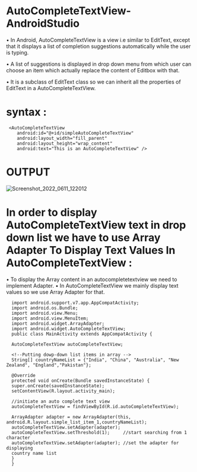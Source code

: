 # AutoCompleteTextView-AndroidStudio
• In Android, AutoCompleteTextView is a view i.e similar to EditText, except that it displays a list of completion suggestions automatically while the user is typing.

• A list of suggestions is displayed in drop down menu from which user can choose an item which actually replace the content of Editbox with that.

• It is a subclass of EditText class so we can inherit all the properties of EditText in a AutoCompleteTextView.

# syntax :
       
     <AutoCompleteTextView
        android:id="@+id/simpleAutoCompleteTextView"
        android:layout_width="fill_parent"
        android:layout_height="wrap_content"
        android:text="This is an AutoCompleteTextView" />
        
# OUTPUT        

![Screenshot_2022_0611_122012](https://user-images.githubusercontent.com/101108540/173177025-f8a67f9e-a28e-46b9-8f29-f982304824c7.jpg)


# In order to display AutoCompleteTextView text in drop down list we have to use Array Adapter To Display Text Values In AutoCompleteTextView :
• To display the Array content in an autocompletetextview we need to implement Adapter. 
• In AutoCompleteTextView we mainly display text values so we use Array Adapter for that.



      import android.support.v7.app.AppCompatActivity;
      import android.os.Bundle;
      import android.view.Menu;
      import android.view.MenuItem;
      import android.widget.ArrayAdapter;
      import android.widget.AutoCompleteTextView;
      public class MainActivity extends AppCompatActivity {
      
      AutoCompleteTextView autoCompleteTextView;
      
      <!--Putting dowp-down list items in array -->
      String[] countryNameList = {"India", "China", "Australia", "New Zealand", "England","Pakistan"};
      
      @Override
      protected void onCreate(Bundle savedInstanceState) {
      super.onCreate(savedInstanceState);
      setContentView(R.layout.activity_main);
      
      //initiate an auto complete text view
      autoCompleteTextView = findViewById(R.id.autoCompleteTextView);
      
      ArrayAdapter adapter = new ArrayAdapter(this, android.R.layout.simple_list_item_1,countryNameList);
      autoCompleteTextView.setAdapter(adapter);
      autoCompleteTextView.setThreshold(1);     //start searching from 1 character
      autoCompleteTextView.setAdapter(adapter); //set the adapter for displaying
      country name list
      }
      }
